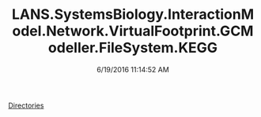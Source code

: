 ﻿---
title: LANS.SystemsBiology.InteractionModel.Network.VirtualFootprint.GCModeller.FileSystem.KEGG
date: 6/19/2016 11:14:52 AM
---

[Directories](T-LANS.SystemsBiology.InteractionModel.Network.VirtualFootprint.GCModeller.FileSystem.KEGG.Directories.html)
